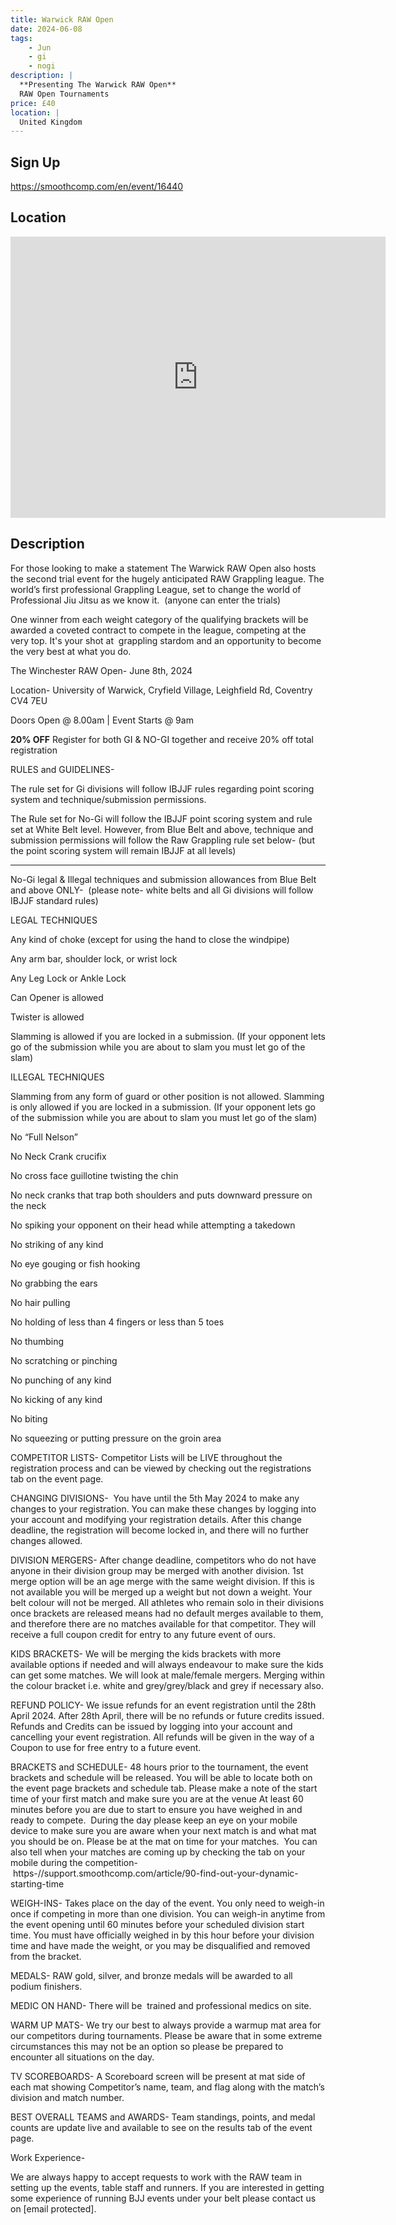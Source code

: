 ```yaml
---
title: Warwick RAW Open
date: 2024-06-08
tags:
    - Jun
    - gi 
    - nogi 
description: |
  **Presenting The Warwick RAW Open**
  RAW Open Tournaments
price: £40
location: |
  United Kingdom
---
```

## Sign Up
https://smoothcomp.com/en/event/16440

## Location
<iframe src="https://www.google.com/maps/embed?pb=!1m18!1m12!1m3!1d12345.6789!2d-1.5709104!3d52.3773599!2m3!1f0!2f0!3f0!3m2!1i1024!2i768!4f13.1!3m3!1m2!1s0x0%3A0x0!2z52.3773599!5e0!3m2!1sen!2sus!4v1234567890" width="600" height="450" style="border:0;" allowfullscreen="" loading="lazy"></iframe>

## Description
For those looking to make a statement The Warwick RAW Open also hosts the second trial event for
the hugely anticipated RAW Grappling league. The world’s first professional
Grappling League, set to change the world of Professional Jiu Jitsu as we know
it.  (anyone can enter the trials)


One winner from each weight category of the qualifying
brackets will be awarded a coveted contract to compete in the league, competing
at the very top. It's your shot at  grappling
stardom and an opportunity to become the very best at what you do.


The Winchester RAW Open- June 8th, 2024


Location- University of Warwick, Cryfield Village, Leighfield Rd, Coventry CV4 7EU


Doors Open @ 8.00am | Event Starts @ 9am


**20% OFF** Register for both GI & NO-GI together and receive 20% off total registration


RULES and GUIDELINES- 


The rule set for Gi divisions will
follow IBJJF rules regarding point scoring system and technique/submission permissions.


The Rule set for No-Gi will follow
the IBJJF point scoring system and rule set at White Belt level. However, from Blue
Belt and above, technique and submission permissions will follow the Raw
Grappling rule set below- (but the point scoring system will remain IBJJF at
all levels)


----------------------------------------------------------------------------------------------------------------


No-Gi legal & Illegal techniques and submission allowances from Blue Belt
and above ONLY-  (please note- white
belts and all Gi divisions will follow IBJJF standard rules)


LEGAL
TECHNIQUES



Any kind of choke (except for using the hand to close the windpipe)


Any arm bar, shoulder lock, or wrist lock


Any Leg Lock or Ankle Lock


Can Opener is allowed


Twister is allowed


Slamming is allowed if you are locked in a submission. (If your
opponent lets go of the submission while you are about to slam you must
let go of the slam)



ILLEGAL
TECHNIQUES



Slamming from any form of guard or other position is not allowed.
Slamming is only allowed if you are locked in a submission. (If your
opponent lets go of the submission while you are about to slam you must
let go of the slam)


No “Full Nelson”


No Neck Crank crucifix


No cross face guillotine twisting the chin


No neck cranks that trap both shoulders and puts downward pressure
on the neck


No spiking your opponent on their head while attempting a takedown


No striking of any kind


No eye gouging or fish hooking


No grabbing the ears


No hair pulling


No holding of less than 4 fingers or less than 5 toes


No thumbing


No scratching or pinching


No punching of any kind


No kicking of any kind


No biting


No squeezing or putting pressure on the groin area



COMPETITOR LISTS- Competitor Lists will be LIVE throughout the registration process
and can be viewed by checking out the registrations tab on the event page.


CHANGING DIVISIONS-  You have until the 5th May 2024 to make any changes
to your registration. You can make these changes by logging into your account
and modifying your registration details. After this change deadline, the
registration will become locked in, and there will no further changes allowed.


DIVISION MERGERS- After change deadline, competitors who do not have anyone in their
division group may be merged with another division. 1st merge option will be an age merge with the same weight division. If this is not available you will be merged up a weight but not down a weight. Your belt colour will not be merged. All athletes who remain
solo in their divisions once brackets are released means had no default merges
available to them, and therefore there are no matches available for that
competitor. They will receive a full coupon credit for entry to any future
event of ours.


KIDS BRACKETS- We will be merging the kids brackets with more available options if needed and will always endeavour to make sure the kids can get some matches. We will look at male/female mergers. Merging within the colour bracket i.e. white and grey/grey/black and grey if necessary also.


REFUND POLICY- We issue refunds for an event registration until the 28th April 2024. After 28th April, there will be no refunds or future credits
issued. Refunds and Credits can be issued by logging into your account and
cancelling your event registration. All refunds will be given in the way of a
Coupon to use for free entry to a future event.


BRACKETS and SCHEDULE- 48 hours prior to the tournament, the event brackets and schedule
will be released. You will be able to locate both on the event page brackets
and schedule tab. Please make a note of the start time of your first match and
make sure you are at the venue At least 60 minutes before you are due to start
to ensure you have weighed in and ready to compete.  During the day please keep an eye on your
mobile device to make sure you are aware when your next match is and what mat
you should be on. Please be at the mat on time for your matches.  You can also tell when your matches are coming
up by checking the tab on your mobile during the competition- https-//support.smoothcomp.com/article/90-find-out-your-dynamic-starting-time


WEIGH-INS- Takes place on the day of the event. You only need to weigh-in
once if competing in more than one division. You can weigh-in anytime from the
event opening until 60 minutes before your scheduled division start time. You
must have officially weighed in by this hour before your division time and have
made the weight, or you may be disqualified and removed from the bracket.


MEDALS- RAW gold, silver, and bronze medals will be awarded to all podium
finishers.


MEDIC ON HAND- There will be  trained and professional medics on site.


WARM UP MATS- We try our best to always provide a warmup mat area for our
competitors during tournaments. Please be aware that in some extreme
circumstances this may not be an option so please be prepared to encounter all
situations on the day.


TV SCOREBOARDS- A Scoreboard screen will be present at mat side of each mat
showing Competitor’s name, team, and flag along with the match’s division and
match number.


BEST OVERALL TEAMS and AWARDS- Team standings, points, and medal counts are update live and
available to see on the results tab of the event page.


Work Experience-


We are always happy to accept requests to
work with the RAW team in setting up the events, table staff and runners. If
you are interested in getting some experience of running BJJ events under your
belt please contact us on [email protected].